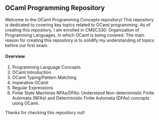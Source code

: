 ## OCaml Programming Repository
Welcome to the OCaml Programming Concepts repository! This repository is dedicated to covering key topics related to OCaml programming. As of creating this repository, I am enrolled in CMSC330: Organization of Programming Languages, in which OCaml is being covered. The main reason for creating this repository is to solidify my understanding of topics before our first exam.

#### Overview
1. Programming Language Concepts
2. OCaml Introduction
3. OCaml Typing/Pattern Matching
4. Imperative OCaml
5. Regular Expressions
6. Finite State Machines
NFAs/DFAs: Understand Non-deterministic Finite Automata (NFAs) and Deterministic Finite Automata (DFAs) concepts using OCaml.

Thanks for checking this repository out!
